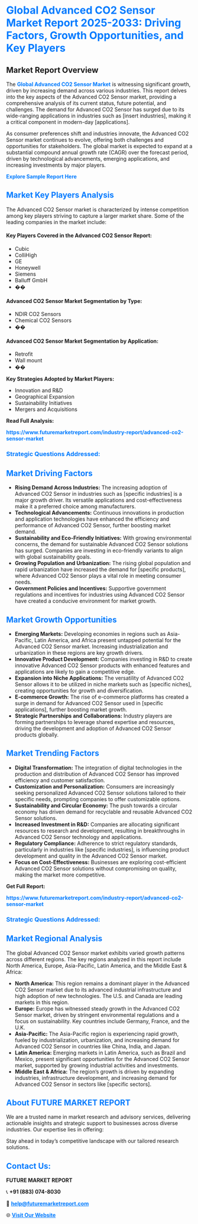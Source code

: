 <h1 style="color: #007BFF;">Global Advanced CO2 Sensor Market Report 2025-2033: Driving Factors, Growth Opportunities, and Key Players</h1>

<section id="overview">
<h2>Market Report Overview</h2>
<p>The <a href="https://www.futuremarketreport.com/industry-report/advanced-co2-sensor-market" style="color: #007BFF; text-decoration: none;"><strong>Global Advanced CO2 Sensor Market</strong></a> is witnessing significant growth, driven by increasing demand across various industries. This report delves into the key aspects of the Advanced CO2 Sensor market, providing a comprehensive analysis of its current status, future potential, and challenges. The demand for Advanced CO2 Sensor has surged due to its wide-ranging applications in industries such as [insert industries], making it a critical component in modern-day [applications].</p>
<p>As consumer preferences shift and industries innovate, the Advanced CO2 Sensor market continues to evolve, offering both challenges and opportunities for stakeholders. The global market is expected to expand at a substantial compound annual growth rate (CAGR) over the forecast period, driven by technological advancements, emerging applications, and increasing investments by major players.</p>
</section>

<section id="overview">
<p><a href="https://www.futuremarketreport.com/request-sample/reportId=117033" style="color: #007BFF; text-decoration: none;"><strong>Explore Sample Report Here</strong></a></p>
</section>

<section id="key-players">
<h2 style="color: #007BFF;">Market Key Players Analysis</h2>
<p>The Advanced CO2 Sensor market is characterized by intense competition among key players striving to capture a larger market share. Some of the leading companies in the market include:</p>
<h4>Key Players Covered in the Advanced CO2 Sensor Report:</h4>
<ul><li>Cubic</li><li>ColliHigh</li><li>GE</li><li>Honeywell</li><li>Siemens</li><li>Balluff GmbH</li><li>��</li></ul>
<h4>Advanced CO2 Sensor Market Segmentation by Type:</h4>
<ul><li>NDIR CO2 Sensors</li><li>Chemical CO2 Sensors</li><li>��</li></ul>

<h4>Advanced CO2 Sensor Market Segmentation by Application:</h4>
<ul><li>Retrofit</li><li>Wall mount</li><li>��</li></ul>
<p><strong>Key Strategies Adopted by Market Players:</strong></p>
<ul>
<li>Innovation and R&D</li>
<li>Geographical Expansion</li>
<li>Sustainability Initiatives</li>
<li>Mergers and Acquisitions</li>
</ul>
</section>

<section>
<p><strong>Read Full Analysis: </strong></p><a href="https://www.futuremarketreport.com/industry-report/advanced-co2-sensor-market" style="color: #007BFF; text-decoration: none;"><strong>https://www.futuremarketreport.com/industry-report/advanced-co2-sensor-market</strong></a>
<h3 style="color: #007BFF;">Strategic Questions Addressed:</h3>
</section>

<section id="driving-factors">
<h2 style="color: #007BFF;">Market Driving Factors</h2>
<ul>
<li><strong>Rising Demand Across Industries:</strong> The increasing adoption of Advanced CO2 Sensor in industries such as [specific industries] is a major growth driver. Its versatile applications and cost-effectiveness make it a preferred choice among manufacturers.</li>
<li><strong>Technological Advancements:</strong> Continuous innovations in production and application technologies have enhanced the efficiency and performance of Advanced CO2 Sensor, further boosting market demand.</li>
<li><strong>Sustainability and Eco-Friendly Initiatives:</strong> With growing environmental concerns, the demand for sustainable Advanced CO2 Sensor solutions has surged. Companies are investing in eco-friendly variants to align with global sustainability goals.</li>
<li><strong>Growing Population and Urbanization:</strong> The rising global population and rapid urbanization have increased the demand for [specific products], where Advanced CO2 Sensor plays a vital role in meeting consumer needs.</li>
<li><strong>Government Policies and Incentives:</strong> Supportive government regulations and incentives for industries using Advanced CO2 Sensor have created a conducive environment for market growth.</li>
</ul>
</section>

<section id="growth-opportunities">
<h2 style="color: #007BFF;">Market Growth Opportunities</h2>
<ul>
<li><strong>Emerging Markets:</strong> Developing economies in regions such as Asia-Pacific, Latin America, and Africa present untapped potential for the Advanced CO2 Sensor market. Increasing industrialization and urbanization in these regions are key growth drivers.</li>
<li><strong>Innovative Product Development:</strong> Companies investing in R&D to create innovative Advanced CO2 Sensor products with enhanced features and applications are likely to gain a competitive edge.</li>
<li><strong>Expansion into Niche Applications:</strong> The versatility of Advanced CO2 Sensor allows it to be utilized in niche markets such as [specific niches], creating opportunities for growth and diversification.</li>
<li><strong>E-commerce Growth:</strong> The rise of e-commerce platforms has created a surge in demand for Advanced CO2 Sensor used in [specific applications], further boosting market growth.</li>
<li><strong>Strategic Partnerships and Collaborations:</strong> Industry players are forming partnerships to leverage shared expertise and resources, driving the development and adoption of Advanced CO2 Sensor products globally.</li>
</ul>
</section>

<section id="trending-factors">
<h2 style="color: #007BFF;">Market Trending Factors</h2>
<ul>
<li><strong>Digital Transformation:</strong> The integration of digital technologies in the production and distribution of Advanced CO2 Sensor has improved efficiency and customer satisfaction.</li>
<li><strong>Customization and Personalization:</strong> Consumers are increasingly seeking personalized Advanced CO2 Sensor solutions tailored to their specific needs, prompting companies to offer customizable options.</li>
<li><strong>Sustainability and Circular Economy:</strong> The push towards a circular economy has driven demand for recyclable and reusable Advanced CO2 Sensor solutions.</li>
<li><strong>Increased Investment in R&D:</strong> Companies are allocating significant resources to research and development, resulting in breakthroughs in Advanced CO2 Sensor technology and applications.</li>
<li><strong>Regulatory Compliance:</strong> Adherence to strict regulatory standards, particularly in industries like [specific industries], is influencing product development and quality in the Advanced CO2 Sensor market.</li>
<li><strong>Focus on Cost-Effectiveness:</strong> Businesses are exploring cost-efficient Advanced CO2 Sensor solutions without compromising on quality, making the market more competitive.</li>
</ul>
</section>

<section>
<p><strong>Get Full Report: </strong></p><a href="https://www.futuremarketreport.com/industry-report/advanced-co2-sensor-market" style="color: #007BFF; text-decoration: none;"><strong>https://www.futuremarketreport.com/industry-report/advanced-co2-sensor-market</strong></a>
<h3 style="color: #007BFF;">Strategic Questions Addressed:</h3>
</section>


<section id="regional-analysis">
<h2 style="color: #007BFF;">Market Regional Analysis</h2>
<p>The global Advanced CO2 Sensor market exhibits varied growth patterns across different regions. The key regions analyzed in this report include North America, Europe, Asia-Pacific, Latin America, and the Middle East & Africa:</p>
<ul>
<li><strong>North America:</strong> This region remains a dominant player in the Advanced CO2 Sensor market due to its advanced industrial infrastructure and high adoption of new technologies. The U.S. and Canada are leading markets in this region.</li>
<li><strong>Europe:</strong> Europe has witnessed steady growth in the Advanced CO2 Sensor market, driven by stringent environmental regulations and a focus on sustainability. Key countries include Germany, France, and the U.K.</li>
<li><strong>Asia-Pacific:</strong> The Asia-Pacific region is experiencing rapid growth, fueled by industrialization, urbanization, and increasing demand for Advanced CO2 Sensor in countries like China, India, and Japan.</li>
<li><strong>Latin America:</strong> Emerging markets in Latin America, such as Brazil and Mexico, present significant opportunities for the Advanced CO2 Sensor market, supported by growing industrial activities and investments.</li>
<li><strong>Middle East & Africa:</strong> The region’s growth is driven by expanding industries, infrastructure development, and increasing demand for Advanced CO2 Sensor in sectors like [specific sectors].</li>
</ul>
</section>

<footer>
<h2 style="color: #007BFF;">About FUTURE MARKET REPORT</h2>
<p>We are a trusted name in market research and advisory services, delivering actionable insights and strategic support to businesses across diverse industries. Our expertise lies in offering:</p>

<p>Stay ahead in today’s competitive landscape with our tailored research solutions.</p>

<h2 style="color: #007BFF;">Contact Us:</h2>
<p><strong>FUTURE MARKET REPORT</strong></p>
<p>📞 <strong>+91 (883) 074-8030</strong></p>
<p>📧 <strong><a href="mailto:help@futuremarketreport.com" style="color: #007BFF;">help@futuremarketreport.com</a></strong></p>
<p>🌐 <strong><a href="https://www.futuremarketreport.com/" style="color: #007BFF;">Visit Our Website</a></strong></p>
</footer>